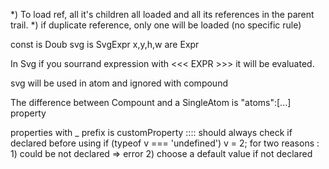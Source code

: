 

*) To load ref, all it's children all loaded and all its references in the parent trail. 
*) if duplicate reference, only one will be loaded (no specific rule)


const is Doub
svg is SvgExpr
x,y,h,w are Expr

In Svg if you sourrand expression with <<< EXPR >>> it will be evaluated.

svg will be used in atom and ignored with compound


The difference between Compount and a SingleAtom is "atoms":[...] property

properties with _ prefix is customProperty :::: should always check if declared before using if (typeof v === 'undefined') v = 2; for two reasons :
	1) could be not declared => error
	2) choose a default value if not declared
